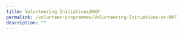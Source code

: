 ```yaml
---
title: Volunteering Initiatives@NKF
permalink: /volunteer-programmes/Volunteering-Initiatives-at-NKF
description: ""
---
```

